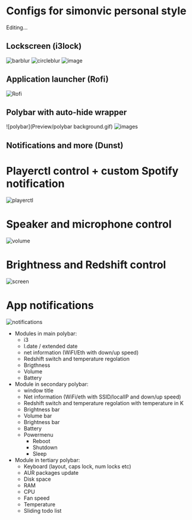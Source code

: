 # Configs for simonvic personal style 
Editing...

## Lockscreen (i3lock)
![barblur](Preview/lockscreen_bars_blur.gif)
![circleblur](Preview/lockscreen_circle_blur.gif)
![image](Preview/lockscreen_image.gif)

## Application launcher (Rofi)
![Rofi](Preview/rofi.gif)

## Polybar with auto-hide wrapper
![polybar](Preview/polybar background.gif)
![images](https://screenshotsofbars.gif)


## Notifications and more (Dunst)
# Playerctl control + custom Spotify notification
![playerctl](https://imgur.com/CXvSvrk.gif)
# Speaker and microphone control
![volume](https://imgur.com/qwqZkWd.gif)
# Brightness and Redshift control
![screen](https://imgur.com/5nRhvXl.gif)
# App notifications
![notifications](https://imgur.com/Xpre5zb.gif)

* Modules in main polybar: 
  * i3
  * l.date / extended date
  * net information (WiFI/Eth with down/up speed)
  * Redshift switch and temperature regolation
  * Brigthness
  * Volume
  * Battery
* Module in secondary polybar: 
  * window title
  * Net information (WiFi/eth with SSID/localIP and down/up speed)
  * Redshift switch and temperature regolation with temperature in K
  * Brightness bar
  * Volume bar 
  * Brightness bar
  * Battery 
  * Powermenu
     * Reboot
     * Shutdown
     * Sleep
* Module in tertiary polybar: 
  * Keyboard (layout, caps lock, num locks etc)
  * AUR packages update
  * Disk space
  * RAM
  * CPU
  * Fan speed
  * Temperature
  * Sliding todo list
